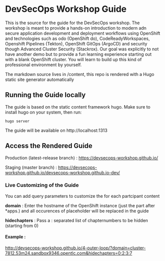 # DevSecOps Workshop Guide

This is the source for the guide for the DevSecOps workshop. The workshop is meant to provide
a hands-on introduction to modern adn secure application development and deployment workflows using OpenShift and technologies such as odo (OpenShift do), CodeReadyWorkspaces, Openshift Pipelines (Tekton), OpenShift GitOps (ArgoCD) and security though Advanced Cluster Security (Stackrox). Our goal was explicitly to not have another demo but to provide a fun learning experience starting out with a blank OpenShift cluster. You will learn to build up this kind of professional environment by yourself.

The markdown source lives in /content, this repo is rendered with a Hugo static site generator automatically

## Running the Guide locally

The guide is based on the static content framework hugo. Make sure to install hugo on your system, then run:

```
hugo server
```

The guide will be available on http://localhost:1313

## Access the Rendered Guide

Production (latest-release branch) : https://devsecops-workshop.github.io/

Staging (master branch) : https://devsecops-workshop.github.io/devsecops-workshop.github.io-dev/

### Live Customizing of the Guide

You can add query parameters to customize the for each partcipant content

**domain** : Enter the hostname of the OpenShift instance (just the part after \*apps.) and all occurences of placeholder <HOSTNAME> will be replaced in the guide

**hidechapters** : Pass a : separated list of chapternumbers to be hidden (starting from 0)

#### Example :

http://devsecops-workshop.github.io/4-outer-loop/?domain=cluster-7812.53m24.sandbox9346.opentlc.com&hidechapters=0:2:3:7
